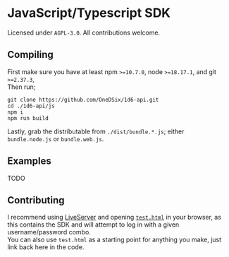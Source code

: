 # JavaScript/Typescript SDK

Licensed under `AGPL-3.0`.
All contributions welcome.

## Compiling

First make sure you have at least npm `>=10.7.0`, node `>=18.17.1`, and git `>=2.37.3`,\
Then run;

```shell
git clone https://github.com/OneDSix/1d6-api.git
cd ./1d6-api/js
npm i
npm run build
```

Lastly, grab the distributable from `./dist/bundle.*.js`; either `bundle.node.js` or `bundle.web.js`.

## Examples

TODO

## Contributing

I recommend using [LiveServer](https://marketplace.visualstudio.com/items?itemName=ritwickdey.LiveServer) and opening [`test.html`](/js/test.html) in your browser, as this contains the SDK and will attempt to log in with a given username/password combo.\
You can also use `test.html` as a starting point for anything you make, just link back here in the code.
